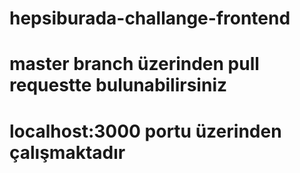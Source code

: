 # hepsiburada-challange-frontend
# master branch üzerinden pull requestte bulunabilirsiniz
# localhost:3000 portu üzerinden çalışmaktadır
